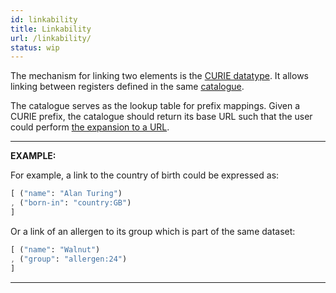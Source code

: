 ```yaml
---
id: linkability
title: Linkability
url: /linkability/
status: wip
---
```


The mechanism for linking two elements is the [CURIE datatype](/datatypes/curie/).
It allows linking between registers defined in the same [catalogue](/glossary/catalogue/).

The catalogue serves as the lookup table for prefix mappings. Given a CURIE
prefix, the catalogue should return its base URL such that the user could
perform [the expansion to a URL](/datatypes/curie#expansion-to-url).

***
**EXAMPLE:**

For example, a link to the country of birth could be expressed as:

```elm
[ ("name": "Alan Turing")
, ("born-in": "country:GB")
]
```

Or a link of an allergen to its group which is part of the same dataset:

```elm
[ ("name": "Walnut")
, ("group": "allergen:24")
]
```
***

